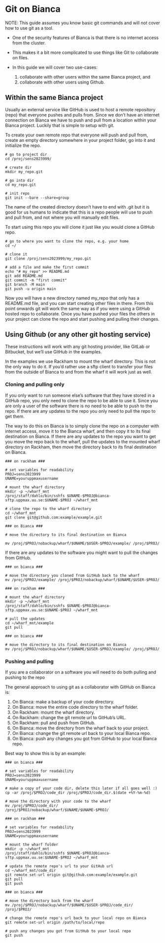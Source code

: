 # Git on Bianca

NOTE: This guide assumes you know basic git commands and will not cover how to use git as a tool.

- One of the security features of Bianca is that there is no internet access from the cluster.
- This makes it a bit more complicated to use things like Git to collaborate on files.
- In this guide we will cover two use-cases:

    1. collaborate with other users within the same Bianca project, and
    1. collaborate with other users using Github.

## Within the same Bianca project

Usually an external service like GitHub is used to host a remote repository (repo) that everyone pushes and pulls from. Since we don’t have an internet connection on Bianca we have to push and pull from a location within your Bianca project. Luckily that is simple to setup with git.

To create your own remote repo that everyone will push and pull from, create an empty directory somewhere in your project folder, go into it and initialize the repo.

```console
# go to project dir
cd /proj/sens2023999/

# create dir
mkdir my_repo.git

# go into dir
cd my_repo.git

# init repo
git init --bare --share=group
```

The name of the created directory doesn’t have to end with .git but it is good for us humans to indicate that this is a repo people will use to push and pull from, and not where you will manually edit files.

To start using this repo you will clone it just like you would clone a GitHub repo.

```console
# go to where you want to clone the repo, e.g. your home
cd ~/

# clone it
git clone /proj/sens2023999/my_repo.git

# add a file and make the first commit
echo "# my_repo" >> README.md
git add README.md
git commit -m "first commit"
git branch -M main
git push -u origin main
```

Now you will have a new directory named my_repo that only has a README.md file, and you can start creating other files in there. From this point onwards git will work the same way as if you were using a GitHub hosted repo to collaborate. Once you have pushed your files the others in your project can clone the repo and start pushing and pulling their changes.

## Using Github (or any other git hosting service)

These instructions will work with any git hosting provider, like GitLab or Bitbucket, but we’ll use GitHub in the examples.

In the examples we use Rackham to mount the wharf directory. This is not the only way to do it. If you’d rather use a sftp client to transfer your files from the outside of Bianca to and from the wharf it will work just as well.

### Cloning and pulling only

If you only want to run someone else’s software that they have stored in a GitHub repo, you only need to clone the repo to be able to use it. Since you are only a user of the software there is no need to be able to push to the repo. If there are any updates to the repo you only need to pull the repo to get them.

The way to do this on Bianca is to simply clone the repo on a computer with internet access, move it to the Bianca wharf, and then copy it to its final destination on Bianca. If there are any updates to the repo you want to get you move the repo back to the wharf, pull the updates to the mounted wharf directory on Rackham, then move the directory back to its final destination on Bianca.

```console
### on rackham ###

# set variables for readability
PROJ=sens2023999
UNAME=youruppmaxusername

# mount the wharf directory
mkdir -p ~/wharf_mnt
/proj/staff/dahlo/bin/sshfs $UNAME-$PROJ@bianca-sftp.uppmax.uu.se:$UNAME-$PROJ ~/wharf_mnt

# clone the repo to the wharf directory
cd ~/wharf_mnt
git clone git@github.com:example/example.git

### on Bianca ###

# move the directory to its final destination on Bianca

mv /proj/$PROJ/nobackup/wharf/$UNAME/$USER-$PROJ/example/ /proj/$PROJ/
```

If there are any updates to the software you might want to pull the changes from GitHub.

```console
### on bianca ###

# move the directory you cloned from GitHub back to the wharf
mv /proj/$PROJ/example/ /proj/$PROJ/nobackup/wharf/$UNAME/$USER-$PROJ/

### on rackham ###

# mount the wharf directory
mkdir -p ~/wharf_mnt
/proj/staff/dahlo/bin/sshfs $UNAME-$PROJ@bianca-sftp.uppmax.uu.se:$UNAME-$PROJ ~/wharf_mnt

# pull the updates
cd ~/wharf_mnt/example
git pull

### on bianca ###

# move the directory to its final destination on Bianca
mv /proj/$PROJ/nobackup/wharf/$UNAME/$USER-$PROJ/example/ /proj/$PROJ/
```

### Pushing and pulling

If you are a collaborator on a software you will need to do both pulling and pushing to the repo

The general approach to using git as a collaborator with GitHub on Bianca is:

1. On Bianca: make a backup of your code directory.
1. On Bianca: move the entire code directory to the wharf folder.
1. On Rackham: mount the wharf directory.
1. On Rackham: change the git remote url to GitHub’s URL.
1. On Rackham: pull and push from GitHub.
1. On Bianca: move the directory from the wharf back to your project.
1. On Bianca: change the git remote url back to your local Bianca repo.
1. On Bianca: push any changes you got from GitHub to your local Bianca repo.

Best way to show this is by an example:

```console
### on bianca ###

# set variables for readability
PROJ=sens2023999
UNAME=youruppmaxusername

# make a copy of your code dir, delete this later if all goes well :)
cp -ar /proj/$PROJ/code_dir /proj/$PROJ/code_dir.$(date +%Y-%m-%d)

# move the directory with your code to the wharf
mv /proj/$PROJ/code_dir/ /proj/$PROJ/nobackup/wharf/$UNAME/$UNAME-$PROJ/

### on rackham ###

# set variables for readability
PROJ=sens2023999
UNAME=youruppmaxusername

# mount the wharf folder
mkdir -p ~/wharf_mnt
/proj/staff/dahlo/bin/sshfs $UNAME-$PROJ@bianca-sftp.uppmax.uu.se:$UNAME-$PROJ ~/wharf_mnt

# update the remote repo's url to your GitHub url
cd ~/wharf_mnt/code_dir
git remote set-url origin git@github.com:example/example.git
git pull
git push

### on bianca ###

# move the directory back from the wharf
mv /proj/$PROJ/nobackup/wharf/$UNAME/$USER-$PROJ/code_dir/ /proj/$PROJ/

# change the remote repo's url back to your local repo on Bianca
git remote set-url origin /path/to/local/repo

# push any changes you got from GitHub to your local repo
git push

```

